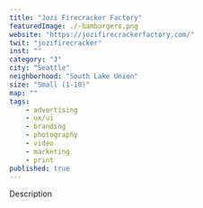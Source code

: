 ```yaml
---
title: "Jozi Firecracker Factory"
featuredImage: ./-hamburgers.png
website: "https://jozifirecrackerfactory.com/"
twit: "jozifirecracker"
inst: ""
category: "J"
city: "Seattle"
neighborhood: "South Lake Union"
size: "Small (1-10)"
map: ""
tags:
    - advertising
    - ux/ui
    - branding
    - photography
    - video
    - marketing
    - print
published: true
---
```


Description
